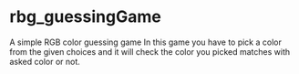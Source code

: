 # rbg_guessingGame
A simple RGB color guessing game In this game you have to pick a color from the given choices and it will check the color you picked matches with asked color or not.
